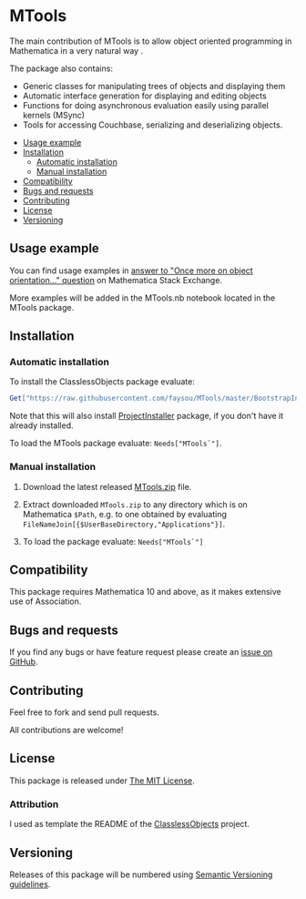 # MTools

The main contribution of MTools is to allow object oriented programming in Mathematica in a very natural way .

The package also contains:
 - Generic classes for manipulating trees of objects and displaying them
 - Automatic interface generation for displaying and editing objects
 - Functions for doing asynchronous evaluation easily using parallel kernels (MSync)
 - Tools for accessing Couchbase, serializing and deserializing objects.


* [Usage example](#usage-example)
* [Installation](#installation)
	* [Automatic installation](#automatic-installation)
    * [Manual installation](#manual-installation)
* [Compatibility](#compatibility)
* [Bugs and requests](#bugs-and-requests)
* [Contributing](#contributing)
* [License](#license)
* [Versioning](#versioning)

## Usage example

You can find usage examples in
[answer to "Once more on object orientation..." question](http://mathematica.stackexchange.com/questions/16869)
on Mathematica Stack Exchange.

More examples will be added in the MTools.nb notebook located in the MTools package.


## Installation

### Automatic installation

To install the ClasslessObjects package evaluate:
```Mathematica
Get["https://raw.githubusercontent.com/faysou/MTools/master/BootstrapInstall.m"]
```

Note that this will also install
[ProjectInstaller](https://github.com/lshifr/ProjectInstaller)
package, if you don't have it already installed.

To load the MTools package evaluate: ``Needs["MTools`"]``.

### Manual installation

1. Download the latest released
   [MTools.zip](https://github.com/faysou/MTools/releases/download/0.1.0/MTools.zip)
   file.

2. Extract downloaded `MTools.zip` to any directory which is on
   Mathematica `$Path`, e.g. to one obtained by evaluating
   `FileNameJoin[{$UserBaseDirectory,"Applications"}]`.

3. To load the package evaluate: ``Needs["MTools`"]``


## Compatibility

This package requires Mathematica 10 and above, as it makes extensive use of Association.



## Bugs and requests

If you find any bugs or have feature request please create an
[issue on GitHub](https://github.com/faysou/MTools/issues).



## Contributing

Feel free to fork and send pull requests.

All contributions are welcome!



## License

This package is released under
[The MIT License](https://github.com/faysou/MTools/blob/master/LICENSE).


### Attribution

I used as template the README of the [ClasslessObjects](https://github.com/jkuczm/MathematicaClasslessObjects) project.


## Versioning

Releases of this package will be numbered using
[Semantic Versioning guidelines](http://semver.org/).